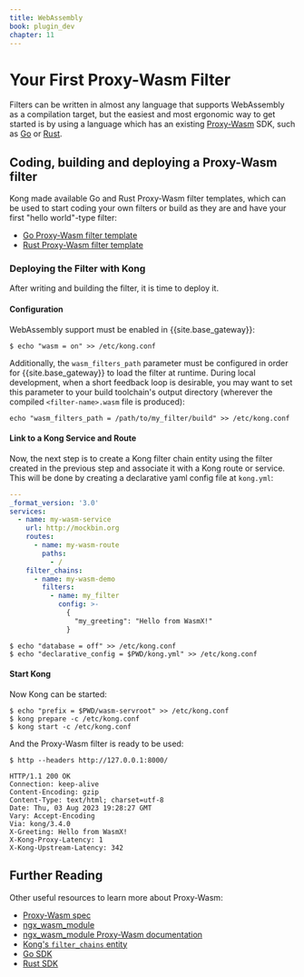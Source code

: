 ```yaml
---
title: WebAssembly
book: plugin_dev
chapter: 11
---
```


# Your First Proxy-Wasm Filter

Filters can be written in almost any language that supports WebAssembly as a
compilation target, but the easiest and most ergonomic way to get started is by
using a language which has an existing [Proxy-Wasm](https://github.com/proxy-wasm/spec)
SDK, such as [Go](https://github.com/tetratelabs/proxy-wasm-go-sdk/)
or [Rust](https://github.com/proxy-wasm/proxy-wasm-rust-sdk/).

## Coding, building and deploying a Proxy-Wasm filter

Kong made available Go and Rust Proxy-Wasm filter templates, which can be used
to start coding your own filters or build as they are and have your first "hello
world"-type filter:

* [Go Proxy-Wasm filter template](https://github.com/Kong/proxy-wasm-go-filter-template/)
* [Rust Proxy-Wasm filter template](https://github.com/Kong/proxy-wasm-rust-filter-template/)

### Deploying the Filter with Kong

After writing and building the filter, it is time to deploy it.

#### Configuration

WebAssembly support must be enabled in {{site.base_gateway}}:

```console
$ echo "wasm = on" >> /etc/kong.conf
```

Additionally, the `wasm_filters_path` parameter must be configured in order for
{{site.base_gateway}} to load the filter at runtime. During local development,
when a short feedback loop is desirable, you may want to set this parameter to
your build toolchain's output directory (wherever the compiled
`<filter-name>.wasm` file is produced):

```console
echo "wasm_filters_path = /path/to/my_filter/build" >> /etc/kong.conf
```

#### Link to a Kong Service and Route

Now, the next step is to create a Kong filter chain entity using the
filter created in the previous step and associate it with a Kong route
or service. This will be done by creating a declarative yaml config file
at `kong.yml`:

```yaml
---
_format_version: '3.0'
services:
  - name: my-wasm-service
    url: http://mockbin.org
    routes:
      - name: my-wasm-route
        paths:
          - /
    filter_chains:
      - name: my-wasm-demo
        filters:
          - name: my_filter
            config: >-
              {
                "my_greeting": "Hello from WasmX!"
              }
```

```console
$ echo "database = off" >> /etc/kong.conf
$ echo "declarative_config = $PWD/kong.yml" >> /etc/kong.conf
```

#### Start Kong

Now Kong can be started:

```console
$ echo "prefix = $PWD/wasm-servroot" >> /etc/kong.conf
$ kong prepare -c /etc/kong.conf
$ kong start -c /etc/kong.conf
```

And the Proxy-Wasm filter is ready to be used:

```console
$ http --headers http://127.0.0.1:8000/

HTTP/1.1 200 OK
Connection: keep-alive
Content-Encoding: gzip
Content-Type: text/html; charset=utf-8
Date: Thu, 03 Aug 2023 19:28:27 GMT
Vary: Accept-Encoding
Via: kong/3.4.0
X-Greeting: Hello from WasmX!
X-Kong-Proxy-Latency: 1
X-Kong-Upstream-Latency: 342
```

## Further Reading

Other useful resources to learn more about Proxy-Wasm:
* [Proxy-Wasm spec](https://github.com/proxy-wasm/spec)
* [ngx_wasm_module](https://github.com/Kong/ngx_wasm_module)
* [ngx_wasm_module Proxy-Wasm documentation](https://github.com/Kong/ngx_wasm_module/blob/main/docs/PROXY_WASM.md)
* [Kong's `filter_chains` entity](/gateway/latest/reference/wasm/#filter-chain)
* [Go SDK](https://github.com/tetratelabs/proxy-wasm-go-sdk/)
* [Rust SDK](https://github.com/proxy-wasm/proxy-wasm-rust-sdk/)
